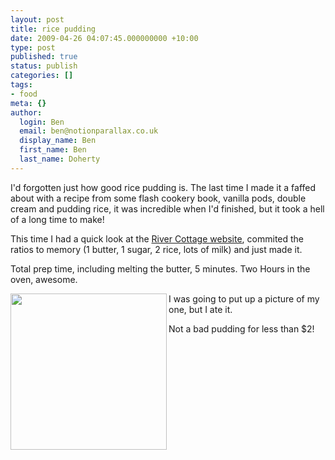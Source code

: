 ```yaml
---
layout: post
title: rice pudding
date: 2009-04-26 04:07:45.000000000 +10:00
type: post
published: true
status: publish
categories: []
tags:
- food
meta: {}
author:
  login: Ben
  email: ben@notionparallax.co.uk
  display_name: Ben
  first_name: Ben
  last_name: Doherty
---
```

<p>I'd forgotten just how good rice pudding is. The last time I made it a faffed about with a recipe from some flash cookery book, vanilla pods, double cream and pudding rice, it was incredible when I'd finished, but it took a hell of a long time to make!</p>
<p>This time I had a quick look at the <a href="http://www.rivercottage.net/SeasonalRecipes~February/59/RicePuddingwithButterscotchApples.aspx">River Cottage website</a>, commited the ratios to memory (1 butter, 1 sugar, 2 rice, lots of milk) and just made it.</p>
<p>Total prep time, including melting the butter, 5 minutes. Two Hours in the oven, awesome.</p>
<p><img src="{{ site.baseurl }}/assets/rice-pudding.jpg" align="left" width="250" /> I was going to put up a picture of my one, but I ate it.</p>
<p>Not a bad pudding for less than $2!</p>
